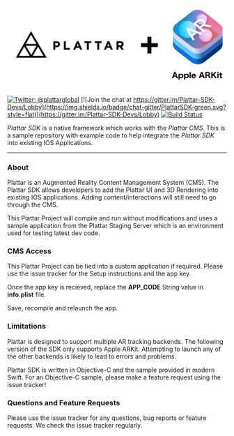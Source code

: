 <h3 align="center">
  <img src="icon.png?raw=true" alt="Plattar Logo" width="500">
</h3>

[![Twitter: @plattarglobal](https://img.shields.io/badge/contact-@plattarglobal-blue.svg?style=flat)](https://twitter.com/plattarglobal)
[![Join the chat at https://gitter.im/Plattar-SDK-Devs/Lobby](https://img.shields.io/badge/chat-gitter/PlattarSDK-green.svg?style=flat)](https://gitter.im/Plattar-SDK-Devs/Lobby)
[![Build Status](https://circleci.com/gh/Plattar/app-ios/tree/master.svg?style=shield&circle-token=97c07a9936d6d90ed3b7725c3a5fa5c4c905a58f)](https://www.plattar.com)

_Plattar SDK_ is a native framework which works with the _Plattar CMS_. This is a sample repository with example code to help integrate the _Plattar SDK_ into existing IOS Applications.

***


### About

Plattar is an Augmented Reality Content Management System (CMS). The Plattar SDK allows developers to add the Plattar UI and 3D Rendering into existing IOS applications. Adding content/interactions will still need to go through the CMS. 

This Plattar Project will compile and run without modifications and uses a sample application from the Plattar Staging Server which is an environment used for testing latest dev code.

### CMS Access

This Plattar Project can be tied into a custom application if required. Please use the issue tracker for the Setup instructions and the app key.

Once the app key is recieved, replace the **APP_CODE** String value in **info.plist** file.

Save, recompile and relaunch the app.

### Limitations

Plattar is designed to support multiple AR tracking backends. The following version of the SDK only supports Apple ARKit. Attempting to launch any of the other backends is likely to lead to errors and problems.

Plattar SDK is written in Objective-C and the sample provided in modern Swift. For an Objective-C sample, please make a feature request using the issue tracker!

### Questions and Feature Requests

Please use the issue tracker for any questions, bug reports or feature requests. We check the issue tracker regularly.

